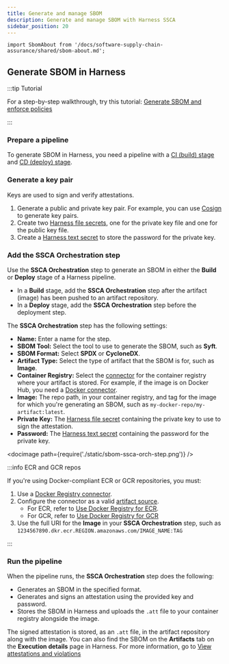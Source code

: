 ```yaml
---
title: Generate and manage SBOM
description: Generate and manage SBOM with Harness SSCA
sidebar_position: 20
---
```


```mdx-code-block
import SbomAbout from '/docs/software-supply-chain-assurance/shared/sbom-about.md';
```

<SbomAbout />

## Generate SBOM in Harness

:::tip Tutorial

For a step-by-step walkthrough, try this tutorial: [Generate SBOM and enforce policies](/tutorials/secure-supply-chain/generate-sbom)

:::

### Prepare a pipeline

To generate SBOM in Harness, you need a pipeline with a [CI (build) stage](/docs/continuous-integration/use-ci/prep-ci-pipeline-components) and [CD (deploy) stage](/docs/continuous-delivery/get-started/key-concepts#stage).

### Generate a key pair

Keys are used to sign and verify attestations.

1. Generate a public and private key pair. For example, you can use [Cosign](https://docs.sigstore.dev/key_management/signing_with_self-managed_keys/) to generate key pairs.
2. Create two [Harness file secrets](/docs/platform/secrets/add-file-secrets), one for the private key file and one for the public key file.
3. Create a [Harness text secret](/docs/platform/Secrets/add-use-text-secrets) to store the password for the private key.

### Add the SSCA Orchestration step

Use the **SSCA Orchestration** step to generate an SBOM in either the **Build** or **Deploy** stage of a Harness pipeline.

* In a **Build** stage, add the **SSCA Orchestration** step after the artifact (image) has been pushed to an artifact repository.
* In a **Deploy** stage, add the **SSCA Orchestration** step before the deployment step.

The **SSCA Orchestration** step has the following settings:

* **Name:** Enter a name for the step.
* **SBOM Tool:** Select the tool to use to generate the SBOM, such as **Syft**.
* **SBOM Format:** Select **SPDX** or **CycloneDX**.
* **Artifact Type:** Select the type of artifact that the SBOM is for, such as **Image**.
* **Container Registry:** Select the [connector](/docs/category/connectors) for the container registry where your artifact is stored. For example, if the image is on Docker Hub, you need a [Docker connector](/docs/platform/Connectors/Cloud-providers/ref-cloud-providers/docker-registry-connector-settings-reference).
* **Image:** The repo path, in your container registry, and tag for the image for which you're generating an SBOM, such as `my-docker-repo/my-artifact:latest`.
* **Private Key:** The [Harness file secret](/docs/platform/secrets/add-file-secrets) containing the private key to use to sign the attestation.
* **Password:** The [Harness text secret](/docs/platform/Secrets/add-use-text-secrets) containing the password for the private key.

<!-- ![](./static/sbom-ssca-orch-step.png) -->

<docimage path={require('./static/sbom-ssca-orch-step.png')} />

:::info ECR and GCR repos

If you're using Docker-compliant ECR or GCR repositories, you must:

1. Use a [Docker Registry connector](/docs/platform/Connectors/Cloud-providers/ref-cloud-providers/docker-registry-connector-settings-reference).
2. Configure the connector as a valid [artifact source](/docs/continuous-delivery/x-platform-cd-features/services/artifact-sources).
   * For ECR, refer to [Use Docker Registry for ECR](/docs/continuous-delivery/x-platform-cd-features/services/artifact-sources#amazon-elastic-container-registry-ecr).
   * For GCR, refer to [Use Docker Registry for GCR](/docs/continuous-delivery/x-platform-cd-features/services/artifact-sources#google-container-registry-gcr)
3. Use the full URI for the **Image** in your **SSCA Orchestration** step, such as `1234567890.dkr.ecr.REGION.amazonaws.com/IMAGE_NAME:TAG`

:::

### Run the pipeline

When the pipeline runs, the **SSCA Orchestration** step does the following:

* Generates an SBOM in the specified format.
* Generates and signs an attestation using the provided key and password.
* Stores the SBOM in Harness and uploads the `.att` file to your container registry alongside the image.

The signed attestation is stored, as an `.att` file, in the artifact repository along with the image. You can also find the SBOM on the **Artifacts** tab on the **Execution details** page in Harness. For more information, go to [View attestations and violations](./ssca-view-results.md)
